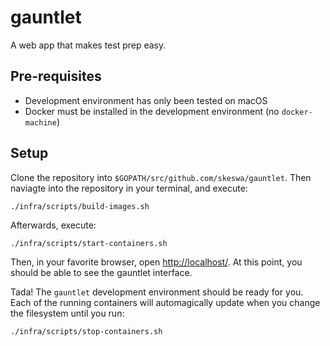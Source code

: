# gauntlet
A web app that makes test prep easy.

## Pre-requisites
- Development environment has only been tested on macOS
- Docker must be installed in the development environment (no `docker-machine`)

## Setup
Clone the repository into `$GOPATH/src/github.com/skeswa/gauntlet`. Then naviagte into the repository in your terminal, and execute:
```shell
./infra/scripts/build-images.sh
```
Afterwards, execute:
```shell
./infra/scripts/start-containers.sh
```
Then, in your favorite browser, open [http://localhost/](http://localhost/). At this point, you should be able to see the gauntlet interface.  
  
Tada! The `gauntlet` development environment should be ready for you. Each of the running containers will automagically update when you change the filesystem until you run:
```shell
./infra/scripts/stop-containers.sh
```
